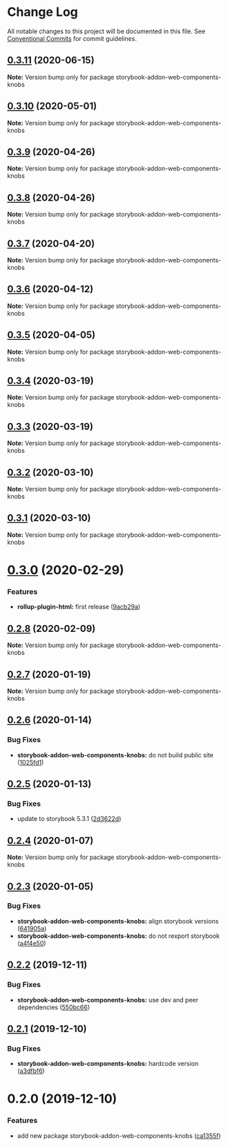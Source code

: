 # Change Log

All notable changes to this project will be documented in this file.
See [Conventional Commits](https://conventionalcommits.org) for commit guidelines.

## [0.3.11](https://github.com/open-wc/open-wc/compare/storybook-addon-web-components-knobs@0.3.10...storybook-addon-web-components-knobs@0.3.11) (2020-06-15)

**Note:** Version bump only for package storybook-addon-web-components-knobs





## [0.3.10](https://github.com/open-wc/open-wc/compare/storybook-addon-web-components-knobs@0.3.9...storybook-addon-web-components-knobs@0.3.10) (2020-05-01)

**Note:** Version bump only for package storybook-addon-web-components-knobs





## [0.3.9](https://github.com/open-wc/open-wc/compare/storybook-addon-web-components-knobs@0.3.8...storybook-addon-web-components-knobs@0.3.9) (2020-04-26)

**Note:** Version bump only for package storybook-addon-web-components-knobs





## [0.3.8](https://github.com/open-wc/open-wc/compare/storybook-addon-web-components-knobs@0.3.7...storybook-addon-web-components-knobs@0.3.8) (2020-04-26)

**Note:** Version bump only for package storybook-addon-web-components-knobs





## [0.3.7](https://github.com/open-wc/open-wc/compare/storybook-addon-web-components-knobs@0.3.6...storybook-addon-web-components-knobs@0.3.7) (2020-04-20)

**Note:** Version bump only for package storybook-addon-web-components-knobs





## [0.3.6](https://github.com/open-wc/open-wc/compare/storybook-addon-web-components-knobs@0.3.5...storybook-addon-web-components-knobs@0.3.6) (2020-04-12)

**Note:** Version bump only for package storybook-addon-web-components-knobs





## [0.3.5](https://github.com/open-wc/open-wc/compare/storybook-addon-web-components-knobs@0.3.4...storybook-addon-web-components-knobs@0.3.5) (2020-04-05)

**Note:** Version bump only for package storybook-addon-web-components-knobs





## [0.3.4](https://github.com/open-wc/open-wc/compare/storybook-addon-web-components-knobs@0.3.3...storybook-addon-web-components-knobs@0.3.4) (2020-03-19)

**Note:** Version bump only for package storybook-addon-web-components-knobs





## [0.3.3](https://github.com/open-wc/open-wc/compare/storybook-addon-web-components-knobs@0.3.2...storybook-addon-web-components-knobs@0.3.3) (2020-03-19)

**Note:** Version bump only for package storybook-addon-web-components-knobs





## [0.3.2](https://github.com/open-wc/open-wc/compare/storybook-addon-web-components-knobs@0.3.1...storybook-addon-web-components-knobs@0.3.2) (2020-03-10)

**Note:** Version bump only for package storybook-addon-web-components-knobs





## [0.3.1](https://github.com/open-wc/open-wc/compare/storybook-addon-web-components-knobs@0.3.0...storybook-addon-web-components-knobs@0.3.1) (2020-03-10)

**Note:** Version bump only for package storybook-addon-web-components-knobs





# [0.3.0](https://github.com/open-wc/open-wc/compare/storybook-addon-web-components-knobs@0.2.8...storybook-addon-web-components-knobs@0.3.0) (2020-02-29)


### Features

* **rollup-plugin-html:** first release ([9acb29a](https://github.com/open-wc/open-wc/commit/9acb29ac84b0ef7e2b06c57043c9d2c76d5a29c0))





## [0.2.8](https://github.com/open-wc/open-wc/compare/storybook-addon-web-components-knobs@0.2.7...storybook-addon-web-components-knobs@0.2.8) (2020-02-09)

**Note:** Version bump only for package storybook-addon-web-components-knobs





## [0.2.7](https://github.com/open-wc/open-wc/compare/storybook-addon-web-components-knobs@0.2.6...storybook-addon-web-components-knobs@0.2.7) (2020-01-19)

**Note:** Version bump only for package storybook-addon-web-components-knobs





## [0.2.6](https://github.com/open-wc/open-wc/compare/storybook-addon-web-components-knobs@0.2.5...storybook-addon-web-components-knobs@0.2.6) (2020-01-14)


### Bug Fixes

* **storybook-addon-web-components-knobs:** do not build public site ([1025fd1](https://github.com/open-wc/open-wc/commit/1025fd1b626551427198d36d6a4e44bded845095))





## [0.2.5](https://github.com/open-wc/open-wc/compare/storybook-addon-web-components-knobs@0.2.4...storybook-addon-web-components-knobs@0.2.5) (2020-01-13)


### Bug Fixes

* update to storybook 5.3.1 ([2d3622d](https://github.com/open-wc/open-wc/commit/2d3622d41412cc5d858d3b1e6791035ed1d76e12))





## [0.2.4](https://github.com/open-wc/open-wc/compare/storybook-addon-web-components-knobs@0.2.3...storybook-addon-web-components-knobs@0.2.4) (2020-01-07)

**Note:** Version bump only for package storybook-addon-web-components-knobs





## [0.2.3](https://github.com/open-wc/open-wc/compare/storybook-addon-web-components-knobs@0.2.2...storybook-addon-web-components-knobs@0.2.3) (2020-01-05)


### Bug Fixes

* **storybook-addon-web-components-knobs:** align storybook versions ([641905a](https://github.com/open-wc/open-wc/commit/641905a5216276f4b5cc2b600ceb44c5ac2033dc))
* **storybook-addon-web-components-knobs:** do not rexport storybook ([a4f4e50](https://github.com/open-wc/open-wc/commit/a4f4e508c637488d17ab7498f6abe4114b130772))





## [0.2.2](https://github.com/open-wc/open-wc/compare/storybook-addon-web-components-knobs@0.2.1...storybook-addon-web-components-knobs@0.2.2) (2019-12-11)


### Bug Fixes

* **storybook-addon-web-components-knobs:** use dev and peer dependencies ([550bc66](https://github.com/open-wc/open-wc/commit/550bc667b047619a4188a264ba91b4c220541bd7))





## [0.2.1](https://github.com/open-wc/open-wc/compare/storybook-addon-web-components-knobs@0.2.0...storybook-addon-web-components-knobs@0.2.1) (2019-12-10)


### Bug Fixes

* **storybook-addon-web-components-knobs:** hardcode version ([a3dfbf6](https://github.com/open-wc/open-wc/commit/a3dfbf60b9c8c9f022f79dc59ec3ca6caf9757b3))





# 0.2.0 (2019-12-10)


### Features

* add new package storybook-addon-web-components-knobs ([ca1355f](https://github.com/open-wc/open-wc/commit/ca1355f24abcc3ad43ce245548ba779f3c9d646a))
